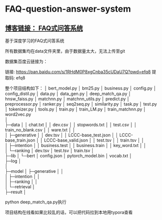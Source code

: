 # FAQ-question-answer-system

## [博客链接： FAQ式问答系统](https://blog.csdn.net/qq_44193969/article/details/116128473?spm=1001.2014.3001.5502)
基于深度学习的FAQ式问答系统

所有数据集均在data文件夹里，由于数据量太大，无法上传至git

数据集百度云链接为：

链接: https://pan.baidu.com/s/1RHdM0P8xgCnba35cUDaU7Q?pwd=efq8 提取码: efq8

整个项目结构如下：
│  bert_model.py
│  bm25.py
│  business.py
│  config.py
│  config_distil.py
│  data.py
│  data_gen.py
│  deep_match_qa.py
│  hnsw_faiss.py
│  matchnn.py
│  matchnn_utils.py
│  predict.py
│  preprocessor.py
│  ranker.py
│  seq2seq.py
│  similarity.py
│  task.py
│  test.py
│  tokenizer.py
│  tools.py
│  train.py
│  train_LM.py
│  train_matchnn.py
│  word2vec.py          
│              
├─data
│  │  chat.txt
│  │  dev.csv
│  │  stopwords.txt
│  │  test.csv
│  │  train_no_blank.csv
│  │  ware.txt
│  │  
│  ├─generative
│  │      dev.tsv
│  │      LCCC-base_test.json
│  │      LCCC-base_train.json
│  │      LCCC-base_valid.json
│  │      test.tsv
│  │      train.tsv
│  │      
│  ├─intention
│  │      business.test
│  │      business.train
│  │      key_word.txt
│  │      
│  └─ranking
│          dev.tsv
│          test.tsv
│          train.tsv
│          
├─lib
│  └─bert
│          config.json
│          pytorch_model.bin
│          vocab.txt
│          
├─log
│      
│      
├─model
│  ├─generative 
│  │      
│  ├─intention
│  │        
│  ├─ranking
│  │      
│  └─retrieval
│          
├─result
│              



python deep_match_qa.py执行



项目结构在线看如果比较乱的话，可以把代码拉到本地用typora查看
